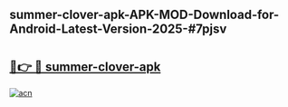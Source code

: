 ## summer-clover-apk-APK-MOD-Download-for-Android-Latest-Version-2025-#7pjsv

# <h2><a href="https://bedroomkl.my?title=summer-clover-apk&ref=20M">🔗👉 🔴 summer-clover-apk</a></h2>

[![acn](https://github.com/user-attachments/assets/0f9c940e-d8b0-45ae-aac7-cd30a18b3e1c)](https://bedroomkl.my?title=summer-clover-apk&ref=20M)


